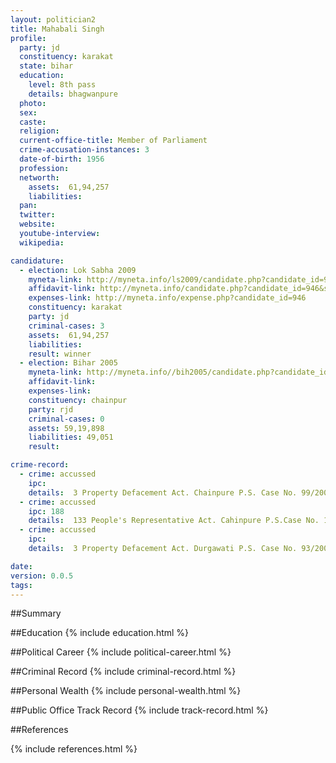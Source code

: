 ```yaml
---
layout: politician2
title: Mahabali Singh
profile: 
  party: jd
  constituency: karakat
  state: bihar
  education: 
    level: 8th pass
    details: bhagwanpure
  photo: 
  sex: 
  caste: 
  religion: 
  current-office-title: Member of Parliament
  crime-accusation-instances: 3
  date-of-birth: 1956
  profession: 
  networth: 
    assets:  61,94,257
    liabilities: 
  pan: 
  twitter: 
  website: 
  youtube-interview: 
  wikipedia: 

candidature: 
  - election: Lok Sabha 2009
    myneta-link: http://myneta.info/ls2009/candidate.php?candidate_id=946
    affidavit-link: http://myneta.info/candidate.php?candidate_id=946&scan=original
    expenses-link: http://myneta.info/expense.php?candidate_id=946
    constituency: karakat 
    party: jd
    criminal-cases: 3
    assets:  61,94,257
    liabilities: 
    result: winner 
  - election: Bihar 2005
    myneta-link: http://myneta.info//bih2005/candidate.php?candidate_id=181
    affidavit-link: 
    expenses-link: 
    constituency: chainpur 
    party: rjd
    criminal-cases: 0
    assets: 59,19,898
    liabilities: 49,051
    result:  

crime-record: 
  - crime: accussed
    ipc: 
    details:  3 Property Defacement Act. Chainpure P.S. Case No. 99/2005, Dated 19.12.2005  
  - crime: accussed
    ipc: 188
    details:  133 People's Representative Act. Cahinpure P.S.Case No. 100/2005, Dated 23.02.2006  
  - crime: accussed
    ipc: 
    details:  3 Property Defacement Act. Durgawati P.S. Case No. 93/2005, Dated 7.12.2005  

date: 
version: 0.0.5
tags: 
---
```

##Summary


##Education
{% include education.html %}


##Political Career
{% include political-career.html %}


##Criminal Record
{% include criminal-record.html %}


##Personal Wealth
{% include personal-wealth.html %}


##Public Office Track Record
{% include track-record.html %}


##References


{% include references.html %}